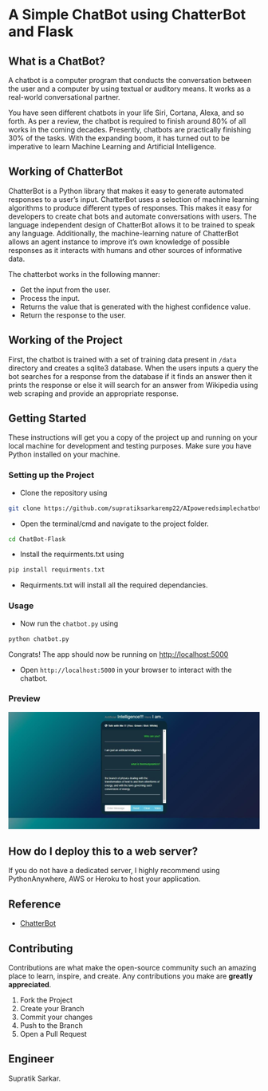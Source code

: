 # A Simple ChatBot using ChatterBot and Flask

## What is a ChatBot?

A chatbot is a computer program that conducts the conversation between the user and a computer by using textual or auditory means. It works as a real-world conversational partner.

You have seen different chatbots in your life Siri, Cortana, Alexa, and so forth. As per a review, the chatbot is required to finish around 80% of all works in the coming decades. Presently, chatbots are practically finishing 30% of the tasks. With the expanding boom, it has turned out to be imperative to learn Machine Learning and Artificial Intelligence.

## Working of ChatterBot

ChatterBot is a Python library that makes it easy to generate automated responses to a user’s input. ChatterBot uses a selection of machine learning algorithms to produce different types of responses. This makes it easy for developers to create chat bots and automate conversations with users. The language independent design of ChatterBot allows it to be trained to speak any language. Additionally, the machine-learning nature of ChatterBot allows an agent instance to improve it’s own knowledge of possible responses as it interacts with humans and other sources of informative data.

The chatterbot works in the following manner:

- Get the input from the user.
- Process the input.
- Returns the value that is generated with the highest confidence value.
- Return the response to the user.

## Working of the Project

First, the chatbot is trained with a set of training data present in `/data` directory and creates a sqlite3 database. When the users inputs a query the bot searches for a response from the database if it finds an answer then it prints the response or else it will search for an answer from Wikipedia using web scraping and provide an appropriate response.

## Getting Started

These instructions will get you a copy of the project up and running on your local machine for development and testing purposes. Make sure you have Python installed on your machine.

### Setting up the Project

- Clone the repository using

```bash
git clone https://github.com/supratiksarkaremp22/AIpoweredsimplechatbot
```

- Open the terminal/cmd and navigate to the project folder.

```bash
cd ChatBot-Flask
```

- Install the requirments.txt using

```bash
pip install requirments.txt
```

- Requirments.txt will install all the required dependancies.

### Usage

- Now run the `chatbot.py` using

```bash
python chatbot.py
```

Congrats! The app should now be running on <http://localhost:5000>

- Open `http://localhost:5000` in your browser to interact with the chatbot.

### Preview

![Chatbot](https://github.com/supratiksarkaremp22/AIpoweredsimplechatbot/blob/main/templates/chatbot.jpg)

## How do I deploy this to a web server?

If you do not have a dedicated server, I highly recommend using PythonAnywhere, AWS or Heroku to host your application.

## Reference

- [ChatterBot](https://github.com/gunthercox/ChatterBot)

## Contributing

Contributions are what make the open-source community such an amazing place to learn, inspire, and create. Any contributions you make are **greatly appreciated**.

1. Fork the Project
2. Create your Branch
3. Commit your changes
4. Push to the Branch
5. Open a Pull Request

## Engineer

Supratik Sarkar.
